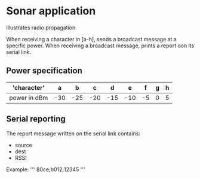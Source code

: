 Sonar application
=================

Illustrates radio propagation.

When receiving a character in [a-h], sends a broadcast message at a specific power.
When receiving a broadcast message, prints a report oon its serial link.

## Power specification
|'character'   | a   | b   | c   | d   | e   | f  | g | h |
|--------------|-----|-----|-----|-----|-----|----|---|---|
| power in dBm | -30 | -25 | -20 | -15 | -10 | -5 | 0 | 5 |

## Serial reporting
The report message written on the serial link contains:
  - source
  - dest
  - RSSI

Example:
'''
80ce;b012;12345
'''
